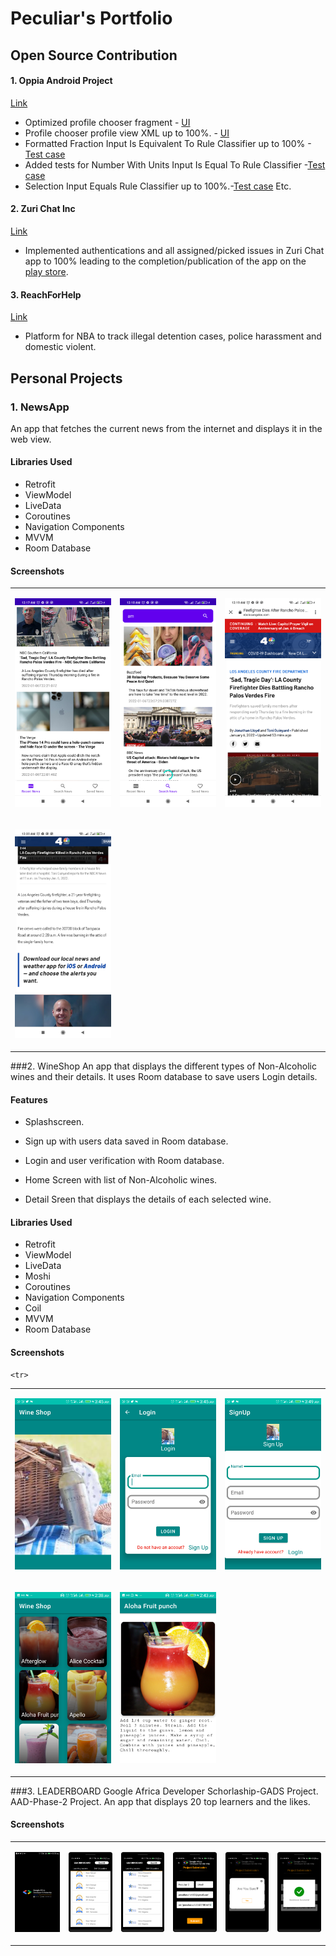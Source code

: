 # Peculiar's Portfolio 

## Open Source Contribution

#### 1. Oppia Android Project  

[Link](https://github.com/oppia/oppia-android)
* Optimized profile chooser fragment - [UI](https://github.com/oppia/oppia-android/pull/1997)
* Profile chooser profile view XML up to 100%. - [UI](https://github.com/oppia/oppia-android/pull/2100)
* Formatted Fraction Input Is Equivalent To Rule Classifier up to 100% -[Test case](https://github.com/oppia/oppia-android/pull/2024)    
* Added tests for Number With Units Input Is Equal To Rule Classifier -[Test case](https://github.com/oppia/oppia-android/pull/2152)
* Selection Input Equals Rule Classifier up to 100%.-[Test case](https://github.com/oppia/oppia-android/pull/2144) Etc.

#### 2. Zuri Chat Inc

[Link](https://github.com/zurichat/zc_app_android)

* Implemented authentications and all assigned/picked issues in Zuri Chat app to 100% 
leading to the completion/publication of the app on the [play store](https://play.google.com/store/apps/details?id=com.zurichat.app).

#### 3. ReachForHelp

[Link](https://github.com/ksinnovationhub/teamsdn)
* Platform for NBA to track illegal detention cases, 
  police harassment  and domestic violent.


## Personal Projects

### 1. NewsApp
An app that fetches the current news from the internet and displays it in the web view.

#### Libraries Used
* Retrofit
* ViewModel
* LiveData
* Coroutines
* Navigation Components
* MVVM
* Room Database

#### Screenshots
<table>
  <tr>
  <td>

![](https://github.com/peculiaruc/NewsApp/blob/master/app/screenshot/device-2022-01-07-001732.png)

  </td>

  <td>

![](https://github.com/peculiaruc/NewsApp/blob/master/app/screenshot/device-2022-01-07-001844.png)

  </td>

  <td>

![](https://github.com/peculiaruc/NewsApp/blob/master/app/screenshot/device-2022-01-07-001951.png)

  </td>
  </tr>

   <tr>

 <td>

![](https://github.com/peculiaruc/NewsApp/blob/master/app/screenshot/device-2022-01-07-002043.png)

 </td>

 </tr>
</table>



###2. WineShop
 An app that displays the different types of Non-Alcoholic wines and their details. It uses Room database to 
 save users Login details.
 
 #### Features
 
 * Splashscreen.
 
 * Sign up with users data saved in Room database.
 
 * Login and user verification with Room database.
 
 * Home Screen with list of Non-Alcoholic wines.
 
 * Detail Sreen that displays the details of each selected wine.

#### Libraries Used

* Retrofit
* ViewModel
* LiveData
* Moshi
* Coroutines
* Navigation Components
* Coil
* MVVM
* Room Database
 
 
 #### Screenshots
 <table>
   <tr>
   <td>
   
   ![SplashScreen](https://github.com/peculiaruc/WineShop/blob/master/screenshops/device-2021-06-18-034518.png)
   
   </td>
   
   <td>
     
   ![LogInScreen](https://github.com/peculiaruc/WineShop/blob/master/screenshops/device-2021-06-18-034550.png)
     
   </td>
   
   <td>
     
   ![SignUpScreen](https://github.com/peculiaruc/WineShop/blob/master/screenshops/device-2021-06-18-034908.png)
     
   </td>
   </tr>
   
    <tr>
       
  <td>
      
   ![HomeScreen](https://github.com/peculiaruc/WineShop/blob/master/screenshops/device-2021-05-30-023821.png) 
          
  </td>
    
   <td>
    
   ![DetailScreen](https://github.com/peculiaruc/WineShop/blob/master/screenshops/device-2021-05-30-024334.png) 
        
  </td>
  
  </tr>
 </table>



###3. LEADERBOARD
Google Africa Developer Schorlaship-GADS Project.
AAD-Phase-2 Project. An app that displays 20 top learners and the likes.

#### Screenshots

<table>
<tr> 
<td>

![splashscreen](https://github.com/peculiaruc/LEADERBOARD/blob/master/app/screenshots/splashscreen.png)

</td>
<td>

![Leaderboared](https://github.com/peculiaruc/LEADERBOARD/blob/master/app/screenshots/LearningLeaders.png)

</td>
<td>

![SkillIQ](https://github.com/peculiaruc/LEADERBOARD/blob/master/app/screenshots/SkillIQ.png)
</td>
<td>

![ConfirmationScreen](https://github.com/peculiaruc/LEADERBOARD/blob/master/app/screenshots/submitScreen.png)

</td>
<td>

![SubmitScren](https://github.com/peculiaruc/LEADERBOARD/blob/master/app/screenshots/confirmation.png)
</td>
<td>

![SuccesssfulSubmission](https://github.com/peculiaruc/LEADERBOARD/blob/master/app/screenshots/successfulSubmission.png)
</td>
</tr>
</table>

